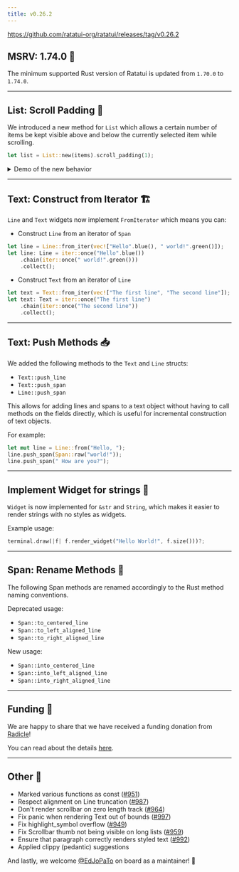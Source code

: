 ```yaml
---
title: v0.26.2
---
```


<https://github.com/ratatui-org/ratatui/releases/tag/v0.26.2>

## MSRV: 1.74.0 🦀

The minimum supported Rust version of Ratatui is updated from `1.70.0` to `1.74.0`.

---

## List: Scroll Padding 📜

We introduced a new method for `List` which allows a certain number of items be kept visible above
and below the currently selected item while scrolling.

```rust
let list = List::new(items).scroll_padding(1);
```

<details>
<summary>Demo of the new behavior</summary>

![scroll_padding](https://github.com/ratatui-org/ratatui/assets/30030363/66de2c06-1d5f-41ff-8cf3-09febb7ccdd3)

<center>

(visible on the left side)

</center>

</details>

---

## Text: Construct from Iterator 🏗️

`Line` and `Text` widgets now implement `FromIterator` which means you can:

- Construct `Line` from an iterator of `Span`

```rust
let line = Line::from_iter(vec!["Hello".blue(), " world!".green()]);
let line: Line = iter::once("Hello".blue())
    .chain(iter::once(" world!".green()))
    .collect();
```

- Construct `Text` from an iterator of `Line`

```rust
let text = Text::from_iter(vec!["The first line", "The second line"]);
let text: Text = iter::once("The first line")
    .chain(iter::once("The second line"))
    .collect();
```

---

## Text: Push Methods 📥

We added the following methods to the `Text` and `Line` structs:

- `Text::push_line`
- `Text::push_span`
- `Line::push_span`

This allows for adding lines and spans to a text object without having to call methods on the fields
directly, which is useful for incremental construction of text objects.

For example:

```rust
let mut line = Line::from("Hello, ");
line.push_span(Span::raw("world!"));
line.push_span(" How are you?");
```

---

## Implement Widget for strings 🧶

`Widget` is now implemented for `&str` and `String`, which makes it easier to render strings with no
styles as widgets.

Example usage:

```rust
terminal.draw(|f| f.render_widget("Hello World!", f.size()))?;
```

---

## Span: Rename Methods 🔄

The following Span methods are renamed accordingly to the Rust method naming conventions.

Deprecated usage:

- `Span::to_centered_line`
- `Span::to_left_aligned_line`
- `Span::to_right_aligned_line`

New usage:

- `Span::into_centered_line`
- `Span::into_left_aligned_line`
- `Span::into_right_aligned_line`

---

## Funding 🧀

We are happy to share that we have received a funding donation from [Radicle](https://radicle.xyz)!

You can read about the details [here](https://blog.orhun.dev/open-source-funding-with-ratatui).

---

## Other 💼

- Marked various functions as const ([#951](https://github.com/ratatui-org/ratatui/pull/951))
- Respect alignment on Line truncation ([#987](https://github.com/ratatui-org/ratatui/pull/987))
- Don't render scrollbar on zero length track
  ([#964](https://github.com/ratatui-org/ratatui/pull/964))
- Fix panic when rendering Text out of bounds
  ([#997](https://github.com/ratatui-org/ratatui/pull/997))
- Fix highlight_symbol overflow ([#949](https://github.com/ratatui-org/ratatui/pull/949))
- Fix Scrollbar thumb not being visible on long lists
  ([#959](https://github.com/ratatui-org/ratatui/pull/959))
- Ensure that paragraph correctly renders styled text
  ([#992](https://github.com/ratatui-org/ratatui/pull/992))
- Applied clippy (pedantic) suggestions

And lastly, we welcome [@EdJoPaTo](https://github.com/EdJoPaTo) on board as a maintainer! 🥳
